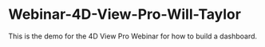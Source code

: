 # Webinar-4D-View-Pro-Will-Taylor

This is the demo for the 4D View Pro Webinar for how to build a dashboard.

